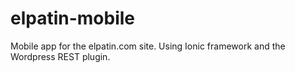 # elpatin-mobile

Mobile app for the elpatin.com site.
Using Ionic framework and the Wordpress REST plugin.

